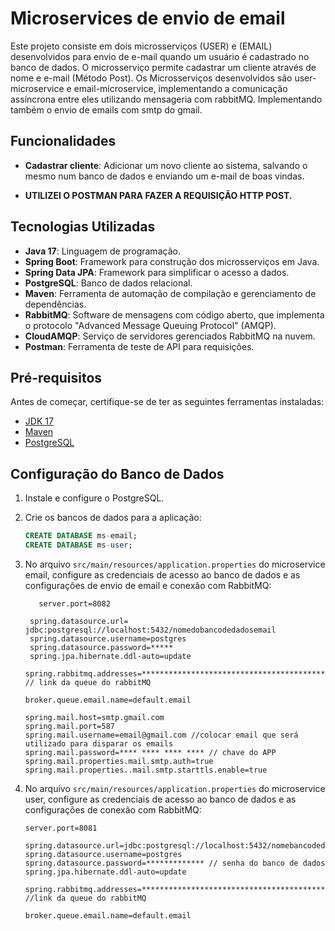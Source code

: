 # Microservices de envio de email

Este projeto consiste em dois microsserviços (USER) e (EMAIL) desenvolvidos para envio de e-mail quando um usuário é cadastrado no banco de dados.
O microsserviço permite cadastrar um cliente através de nome e e-mail (Método Post).
Os Microsserviços desenvolvidos são user-microservice e email-microservice, implementando a comunicação assíncrona entre eles utilizando mensageria com rabbitMQ. 
Implementando também o envio de emails com smtp do gmail.

## Funcionalidades

- **Cadastrar cliente**: Adicionar um novo cliente ao sistema, salvando o mesmo num banco de dados e enviando um e-mail de boas vindas.

- **UTILIZEI O POSTMAN PARA FAZER A REQUISIÇÃO HTTP POST.**

## Tecnologias Utilizadas

- **Java 17**: Linguagem de programação.
- **Spring Boot**: Framework para construção dos microsserviços em Java.
- **Spring Data JPA**: Framework para simplificar o acesso a dados.
- **PostgreSQL**: Banco de dados relacional.
- **Maven**: Ferramenta de automação de compilação e gerenciamento de dependências.
- **RabbitMQ**: Software de mensagens com código aberto, que implementa o protocolo "Advanced Message Queuing Protocol" (AMQP).
- **CloudAMQP**: Serviço de servidores gerenciados RabbitMQ na nuvem.
- **Postman**: Ferramenta de teste de API para requisições.

## Pré-requisitos

Antes de começar, certifique-se de ter as seguintes ferramentas instaladas:

- [JDK 17](https://www.oracle.com/java/technologies/javase-jdk17-downloads.html)
- [Maven](https://maven.apache.org/)
- [PostgreSQL](https://www.postgresql.org/download/)

## Configuração do Banco de Dados

1. Instale e configure o PostgreSQL.
2. Crie os bancos de dados para a aplicação:

   ```sql
   CREATE DATABASE ms-email;
   CREATE DATABASE ms-user;
   ```

3. No arquivo `src/main/resources/application.properties` do microservice email, configure as credenciais de acesso ao banco de dados e as configurações de envio de email e conexão com RabbitMQ:

   ```properties
      server.port=8082
   
    spring.datasource.url= jdbc:postgresql://localhost:5432/nomedobancodedadosemail
    spring.datasource.username=postgres
    spring.datasource.password=*****
    spring.jpa.hibernate.ddl-auto=update

   spring.rabbitmq.addresses=****************************************** // link da queue do rabbitMQ

   broker.queue.email.name=default.email

   spring.mail.host=smtp.gmail.com
   spring.mail.port=587
   spring.mail.username=email@gmail.com //colocar email que será utilizado para disparar os emails
   spring.mail.password=**** **** **** **** // chave do APP
   spring.mail.properties.mail.smtp.auth=true
   spring.mail.properties..mail.smtp.starttls.enable=true
   ```

4. No arquivo `src/main/resources/application.properties` do microservice user, configure as credenciais de acesso ao banco de dados e as configurações de conexão com RabbitMQ:
   
   ```properties
   server.port=8081
   
   spring.datasource.url=jdbc:postgresql://localhost:5432/nomebancodedadosuser
   spring.datasource.username=postgres
   spring.datasource.password=************* // senha do banco de dados
   spring.jpa.hibernate.ddl-auto=update
   
   spring.rabbitmq.addresses=*************************************************** //link da queue do rabbitMQ
   
   broker.queue.email.name=default.email
   ```
